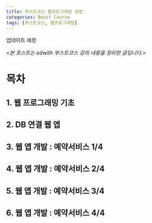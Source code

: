 ```yaml
---
title: 부스트코스 웹프로그래밍 과정
categories: Boost Course
tags: [부스트코스, 웹프로그래밍]
---
```

업데이트 예정

*<본 포스트는 edwith 부스트코스 강의 내용을 정리한 글입니다.>*
# 목차
## 1. 웹 프로그래밍 기초
## 2. DB 연결 웹 앱
## 3. 웹 앱 개발 : 예약서비스 1/4
## 4. 웹 앱 개발 : 예약서비스 2/4
## 5. 웹 앱 개발 : 예약서비스 3/4
## 6. 웹 앱 개발 : 예약서비스 4/4